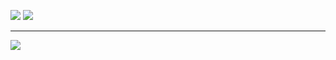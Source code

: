 ![](https://github-readme-stats.vercel.app/api?username=Sarada1101&show_icons=true&line_height=20)
![](https://github-readme-stats.vercel.app/api/top-langs/?username=Sarada1101&layout=compact)

---

![](https://github-profile-trophy.vercel.app/?username=Sarada1101)
